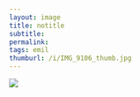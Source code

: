 ```yaml
---
layout: image
title: notitle
subtitle: 
permalink: 
tags: emil
thumburl: /i/IMG_9106_thumb.jpg
---
```

![]({{site.url}}/i/IMG_9106_thumb.jpg)
